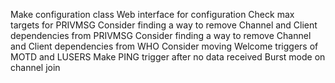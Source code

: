 Make configuration class
Web interface for configuration
Check max targets for PRIVMSG
Consider finding a way to remove Channel and Client dependencies from PRIVMSG
Consider finding a way to remove Channel and Client dependencies from WHO
Consider moving Welcome triggers of MOTD and LUSERS
Make PING trigger after no data received
Burst mode on channel join

